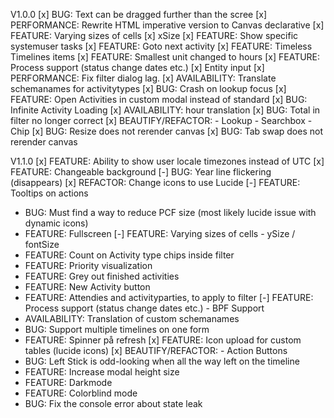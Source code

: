 V1.0.0
[x] BUG: Text can be dragged further than the scree
[x] PERFORMANCE: Rewrite HTML imperative version to Canvas declarative
[x] FEATURE: Varying sizes of cells
[x] xSize
[x] FEATURE: Show specific systemuser tasks
[x] FEATURE: Goto next activity
[x] FEATURE: Timeless Timelines items
[x] FEATURE: Smallest unit changed to hours
[x] FEATURE: Process support (status change dates etc.)
[x] Entity input
[x] PERFORMANCE: Fix filter dialog lag.
[x] AVAILABILITY: Translate schemanames for activitytypes
[x] BUG: Crash on lookup focus
[x] FEATURE: Open Activities in custom modal instead of standard
[x] BUG: Infinite Activity Loading
[x] AVAILABILITY: hour translation
[x] BUG: Total in filter no longer correct
[x] BEAUTIFY/REFACTOR: - Lookup - Searchbox - Chip
[x] BUG: Resize does not rerender canvas
[x] BUG: Tab swap does not rerender canvas

V1.1.0
[x] FEATURE: Ability to show user locale timezones instead of UTC
[x] FEATURE: Changeable background
[-] BUG: Year line flickering (disappears)
[x] REFACTOR: Change icons to use Lucide
[-] FEATURE: Tooltips on actions
- BUG: Must find a way to reduce PCF size (most likely lucide issue with dynamic icons)
- FEATURE: Fullscreen
[-] FEATURE: Varying sizes of cells - ySize / fontSize
- FEATURE: Count on Activity type chips inside filter
- FEATURE: Priority visualization
- FEATURE: Grey out finished activities
- FEATURE: New Activity button
- FEATURE: Attendies and activityparties, to apply to filter
[-] FEATURE: Process support (status change dates etc.) - BPF Support
- AVAILABILITY: Translation of custom schemanames
- BUG: Support multiple timelines on one form
- FEATURE: Spinner på refresh
[x] FEATURE: Icon upload for custom tables (lucide icons)
[x] BEAUTIFY/REFACTOR: - Action Buttons
- BUG: Left Stick is odd-looking when all the way left on the timeline
- FEATURE: Increase modal height size
- FEATURE: Darkmode
- FEATURE: Colorblind mode
- BUG: Fix the console error about state leak